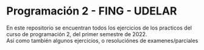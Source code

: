 # Programación 2 - FING - UDELAR

En este repositorio se encuentran todos los ejercicios de los practicos del curso de programación 2, del primer semestre de 2022.  
Así como también algunos ejercicios, o resoluciónes de examenes/parciales

